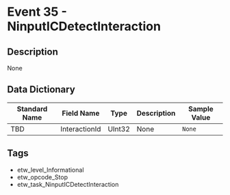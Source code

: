 # Event 35 - NinputICDetectInteraction

## Description
None

## Data Dictionary
|Standard Name|Field Name|Type|Description|Sample Value|
|---|---|---|---|---|
|TBD|InteractionId|UInt32|None|`None`|

## Tags
* etw_level_Informational
* etw_opcode_Stop
* etw_task_NinputICDetectInteraction